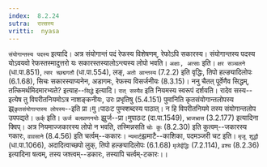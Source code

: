 ```yaml
---
index:  8.2.24
sutra:  रात्सस्य
vritti:  nyasa
---
```


`संयोगान्तस्य पदस्य` इत्यादि। अत्र संयोगान्तं पदं रेफस्य विशेषणम्, रेफोऽपि सकारस्य। संयोगान्तस्य पदस्य योऽवयवो रेफस्तस्मादुत्तरो यः सकारस्तस्यालोऽन्त्यस्य लोपो भवति। `अक्षाः, अत्साः` इति। `क्षर सञ्चलने` (धा.पा.851), `त्सर च्छद्मगतौ` (धा.पा.554), लङ्, `अतो ल्रान्तस्य` (7.2.2) इति वृद्धिः, तिपो हल्ङ्यादिलोपः (6.1.68), सिचः सकारस्याप्यनेन, अडागमः, रेफस्य विसर्जनीयः (8.3.15)।
ननु चैतत् पूर्वेणैव सिद्धम्, तत्किमर्थमिदमारभ्यते? इत्याह--`सिद्धे` इत्यादि। `रात् सस्यैव` इति नियमस्य स्वरूपं दर्शयति। रादेव सस्य--इत्येष तु विपरीतनियमोऽत्र नाशङ्कनीयः, उरः प्रभृतिषु (5.4.151) पुमानिति कृतसंयोगान्तलोपस्य झ्र्`कृतसंयोगान्तस्य लोपस्य`--इति प्रा।मु।पाठःट पुम्स्शब्दस्य पाठात्। न हि विपरीतनियमे तस्य संयोगान्तलोप उपपद्यते। `ऊर्क्` इति। `ऊर्ज बलप्राणनयोः` झ्रुर्ज--प्रा।मुपाठःट (दा.पा.1549), `भ्राजभ्रास` (3.2.177) इत्यादिना क्विप्। अत्र नियमाज्जकारस्य लोपो न भवति, तस्मिन्नसति `चोः कुः` (8.2.30) इति कुत्वम्--जकारस्य गकारः, `वावसाने` (8.4.56) इति चर्त्वम्--ककारः। `न्यमार्ट्`झ्रमाटै--काशिका, पदमञ्जरी चट इति। `मृजू शुद्धौ` (धा.पा.1066), अदादित्वाच्छपो लुक्, तिपो हल्ङ्यादिलोपः (6.1.68) `मृजेर्वृद्धिः` (7.2.114), `व्रश्च` (8.2.36) इत्यादिना षत्वम्, तस्य जश्त्वम्--डकारः, तस्यापि चर्त्वम्-टकारः।।

